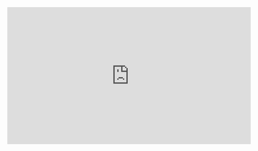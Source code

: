 <iframe width="560" height="315" src="https://www.youtube.com/embed/SVWkJBwAm4w" frameborder="0" allow="accelerometer; autoplay; clipboard-write; encrypted-media; gyroscope; picture-in-picture" allowfullscreen>

</iframe>
